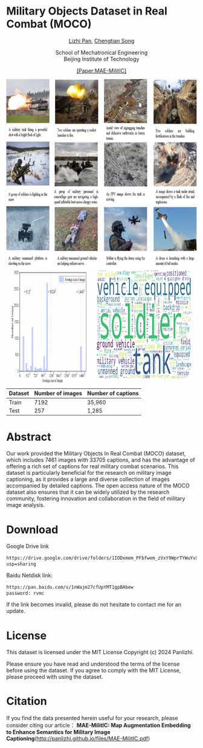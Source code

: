 # **M**ilitary **O**bjects Dataset in Real **Co**mbat (MOCO)


<p align="center"><a href="https://panlizhi.github.io">Lizhi Pan</a>, <a href="https://smen.bit.edu.cn/szdw/szml/tcykzgcx/qb05/721aa3c324ec4a20912425153613e881.htm">Chengtian Song</a> </p>

<p align="center">School of Mechatronical Engineering<br>Beijing Institute of Technology</p>

<p align="center"><a href="http://panlizhi.github.io/files/MAE-MilitIC.pdf">[Paper:MAE-MilitIC]</a></p>


<img src="dataset.png" width="100%" height="500" alt="teaser">
<div style="display: flex; justify-content: space-around;">
  <img src="moco_number.png" width="40%" height="300" alt="teaser">
  <img src="moco_wordcloud_all.png" width="50%" height="290" alt="teaser">
</div>

| Dataset | Number of images | Number of captions |
|---------|------------------|--------------------|
| Train   | 7192             | 35,960             |
| Test    | 257              | 1,285              |

# Abstract
Our work provided the Military Objects In Real Combat (MOCO) dataset, which includes 7461 images with 33705
captions, and has the advantage of offering a rich set of captions for real military combat scenarios. This dataset is
particularly beneficial for the research on military image captioning, as it provides a large and diverse collection of
images accompanied by detailed captions. The open access nature of the MOCO dataset also ensures that it can
be widely utilized by the research community, fostering innovation and collaboration in the field of military image
analysis.
# Download
Google Drive link
```
https://drive.google.com/drive/folders/1IODxmem_PFbfwem_zVxY9WprTYWuYvXo?usp=sharing
```
Baidu Netdisk link:
```
https://pan.baidu.com/s/1nWajm27cfUpYMT1gpBAbew
password: rvmc
```
If the link becomes invalid, please do not hesitate to contact me for an update.

# License
This dataset is licensed under the MIT License Copyright (c) 2024 Panlizhi.

Please ensure you have read and understood the terms of the license before using the dataset.
If you agree to comply with the MIT License, please proceed with using the dataset.

# Citation
If you find the data presented herein useful for your research, please consider citing our article：
**MAE-MilitIC: Map Augmentation Embedding to Enhance Semantics for Military Image Captioning**(http://panlizhi.github.io/files/MAE-MilitIC.pdf)
 

